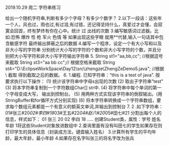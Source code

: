 2019.10.29 周二
字符串练习

给出一个随机字符串,判断有多少个字母？有多少个数字？
2.以下一段话：这些年一个人，风也过，雨也过,有过泪,有过错，还记得坚持什么，真爱过才会懂，会寂寞会回首，终有梦终有你在心中。统计 过 出线的次数
3.编写敏感词过滤器。比如:恐怖   爆炸  性   枪  军火 色情 等  如果出现这些字眼 就用**代替,输入一句话其中包含敏感字符   最终输出屏蔽之后的数据
4.编写一个程序，设定一个有大小写和以及非大小写的字符串    分别统计大小写的字符的个数和非大小写字符的个数，并且分别把大小写字符和非大小写字符输出字符串
5.
String  st1="aa,bb,cc";  //根据逗号来截取
String  st3="aa   bb    cc";//  根据空格来截取
String st4="D:\\EclipseWorkSpace\\Day12\\src\\zhengze\\ZhengZeDemo5.java";  //根据 \\ 截取
得到截取之后的数据。
6.
1.编程. 已知字符串：”this is a test of java”. 
按要求执行以下操作： 
(1) 统计该字符串中字母s出现的次数 
(2) 取出子字符串”test” 
(3) 将本字符串复制到一个字符数组Char[] str中. 
(4) 将字符串中每个单词的第一个字母变成大写， 输出到控制台。 
(5) 用两种方式实现该字符串的倒叙输出。(用StringBuffer和for循环方式分别实现) 
(6) 将本字符串转换成一个字符串数组，要求每个数组元素都是一个有意义的额英文单词,并输出到控制台
7.
2 .如下字符串： 
01#张三#20*02#李四#18*03#王五#22*04#赵六#20*05#田七#21
分割出每个人的信息，样式如下： 
01 张三 20 
02 李四 18 
…..
创建Student类，属性：学号 姓名 年龄 
1将这些Student对象放进数组中 
2.查询里面有没有叫田七的学生如果存在则打印学生的具体信息（封装成方法，键盘输入姓名） 
3.计算所有学生的平均年龄，最大年龄，最小年龄 
4.如果存在名字叫张三的将名字改为张兵
